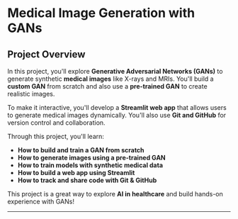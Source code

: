 # Medical Image Generation with GANs  

## Project Overview  
In this project, you'll explore **Generative Adversarial Networks (GANs)** to generate synthetic **medical images** like X-rays and MRIs. You'll build a **custom GAN** from scratch and also use a **pre-trained GAN** to create realistic images.  

To make it interactive, you'll develop a **Streamlit web app** that allows users to generate medical images dynamically. You'll also use **Git and GitHub** for version control and collaboration.  

Through this project, you'll learn:  

- **How to build and train a GAN from scratch**  
- **How to generate images using a pre-trained GAN**  
- **How to train models with synthetic medical data**  
- **How to build a web app using Streamlit**  
- **How to track and share code with Git & GitHub**

This project is a great way to explore **AI in healthcare** and build hands-on experience with GANs!  

---